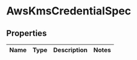 # AwsKmsCredentialSpec

## Properties
Name | Type | Description | Notes
------------ | ------------- | ------------- | -------------

